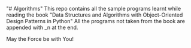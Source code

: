 "# Algorithms" 
This repo contains all the sample programs learnt while reading the book
"Data Structures and Algorithms with Object-Oriented Design Patterns in Python"
All the programs not taken from the book are appended with _n at the end.

May the Force be with You!
